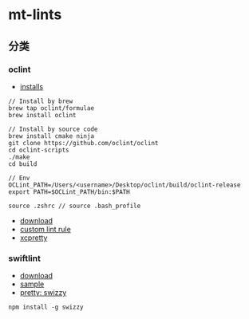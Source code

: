 # mt-lints

## 分类

### oclint

- [installs]()
```
// Install by brew
brew tap oclint/formulae
brew install oclint

// Install by source code
brew install cmake ninja
git clone https://github.com/oclint/oclint
cd oclint-scripts
./make
cd build

// Env
OCLint_PATH=/Users/<username>/Desktop/oclint/build/oclint-release
export PATH=$OCLint_PATH/bin:$PATH

source .zshrc // source .bash_profile
```
- [download](https://github.com/oclint/oclint/releases/tag/v20.11)
- [custom lint rule](https://juejin.cn/post/6844903853775650830)
- [xcpretty]()


### swiftlint

- [download](https://github.com/realm/SwiftLint)
- [sample](https://github.com/muyexi/SwiftLinter)
- [pretty: swizzy]()
```
npm install -g swizzy
```
